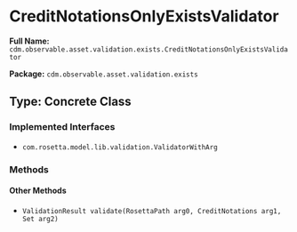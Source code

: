 # CreditNotationsOnlyExistsValidator

**Full Name:** `cdm.observable.asset.validation.exists.CreditNotationsOnlyExistsValidator`

**Package:** `cdm.observable.asset.validation.exists`

## Type: Concrete Class

### Implemented Interfaces

- `com.rosetta.model.lib.validation.ValidatorWithArg`

### Methods

#### Other Methods

- `ValidationResult validate(RosettaPath arg0, CreditNotations arg1, Set arg2)`

